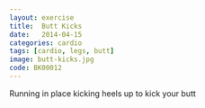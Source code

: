 ```yaml
---
layout: exercise
title:  Butt Kicks
date:   2014-04-15
categories: cardio
tags: [cardio, legs, butt]
image: butt-kicks.jpg
code: BK00012
---
```


Running in place kicking heels up to kick your butt